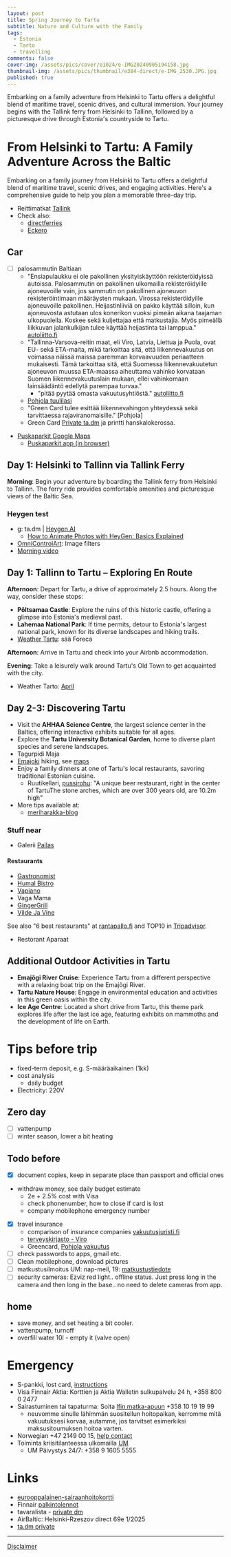 ```yaml
---
layout: post
title: Spring Journey to Tartu
subtitle: Nature and Culture with the Family
tags:
  - Estonia
  - Tarto
  - travelling
comments: false
cover-img: /assets/pics/cover/e1024/e-IMG20240905194158.jpg
thumbnail-img: /assets/pics/thumbnail/e384-direct/e-IMG_2530.JPG.jpg
published: true
---
```


Embarking on a family adventure from Helsinki to Tartu offers a delightful blend of maritime travel, scenic drives, and cultural immersion. Your journey begins with the Tallink ferry from Helsinki to Tallinn, followed by a picturesque drive through Estonia's countryside to Tartu.

# From Helsinki to Tartu: A Family Adventure Across the Baltic

Embarking on a family journey from Helsinki to Tartu offers a delightful blend of maritime travel, scenic drives, and engaging activities. Here's a comprehensive guide to help you plan a memorable three-day trip.

- Reittimatkat [Tallink](https://booking.tallink.com/?voyageType=SHUTTLE&withVehicle=true&from=hel&to=tal&locale=fi&country=FI)
- Check also:
  - [directferries](https://www.directferries.fi/)
  - [Eckero](https://www.eckeroline.fi/matkat/reittimatka)

## Car 

- [ ] palosammutin Baltiaan
  - "Ensiapulaukku ei ole pakollinen yksityiskäyttöön rekisteröidyissä autoissa. Palosammutin on pakollinen ulkomailla rekisteröidyille ajoneuvoille vain, jos sammutin on pakollinen ajoneuvon rekisteröintimaan määräysten mukaan. Virossa rekisteröidyille ajoneuvoille pakollinen. Heijastinliiviä on pakko käyttää silloin, kun ajoneuvosta astutaan ulos konerikon vuoksi pimeän aikana taajaman ulkopuolella. Koskee sekä kuljettajaa että matkustajia. Myös pimeällä liikkuvan jalankulkijan tulee käyttää heijastinta tai lamppua." [autoliitto.fi](https://www.autoliitto.fi/matkailu/autolla-eurooppaan/tiet-ja-reitit/automatkailijan-via-baltica/)
  - "Tallinna-Varsova-reitin maat, eli Viro, Latvia, Liettua ja Puola, ovat EU- sekä ETA-maita, mikä tarkoittaa sitä, että liikennevakuutus on voimassa näissä maissa paremman korvaavuuden periaatteen mukaisesti. Tämä tarkoittaa sitä, että Suomessa liikennevakuutetun ajoneuvon muussa ETA-maassa aiheuttama vahinko korvataan Suomen liikennevakuutuslain mukaan, ellei vahinkomaan lainsäädäntö edellytä parempaa turvaa."
    - "pitää pyytää omasta vakuutusyhtiöstä." [autoliitto.fi](https://www.autoliitto.fi/matkailu/autolla-eurooppaan/tiet-ja-reitit/automatkailijan-via-baltica/)
  - [Pohjola tuulilasi](https://vahinkoapu.pohjola.fi/henkiloasiakkaat/auto/tuulilasi?icmp=.havaku.rtim.banner.op.opsite.57913.ha_jn_asiointi)
  - "Green Card tulee esittää liikennevahingon yhteydessä sekä tarvittaessa rajaviranomaisille." [Pohjola]
  - Green Card [Private ta.dm](https://drive.google.com/file/d/13lzOE2LlLAdlayH5lzo8jhVAnA4aVQ1F/view?usp=sharing) ja printti hanskalokerossa.
- [Puskaparkit Google Maps](https://goo.gl/maps/xu1sYunUT5A93aTD6)
  - [Puskaparkit app (in browser)](https://puskaparkit.fi/)
  
## Day 1: Helsinki to Tallinn via Tallink Ferry

**Morning**: Begin your adventure by boarding the Tallink ferry from Helsinki to Tallinn. The ferry ride provides comfortable amenities and picturesque views of the Baltic Sea.

###  Heygen test

- g: ta.dm | [Heygen AI](https://app.heygen.com/)
  - [How to Animate Photos with HeyGen: Basics Explained](https://youtu.be/Els1NIcP0E8?si=_frA-FsMHJbI5mYw)
- [OmniControlArt](https://huggingface.co/spaces/Yuanshi/OminiControl_Art): Image filters
- [Morning video](https://youtube.com/shorts/Yk9vBHcY_pI)


## Day 1: Tallinn to Tartu – Exploring En Route

**Afternoon**: Depart for Tartu, a drive of approximately 2.5 hours. Along the way, consider these stops:

- **Põltsamaa Castle**: Explore the ruins of this historic castle, offering a glimpse into Estonia's medieval past. 
- **Lahemaa National Park**: If time permits, detour to Estonia's largest national park, known for its diverse landscapes and hiking trails. 
- [Weather Tartu](https://www.foreca.fi/Estonia/Tartu/10vrk): sää Foreca

**Afternoon**: Arrive in Tartu and check into your Airbnb accommodation.

**Evening**: Take a leisurely walk around Tartu's Old Town to get acquainted with the city.

- Weather Tarto: [April](https://www.weather25.com/europe/estonia/tartumaa/tartu?page=month&month=April)

## Day 2-3: Discovering Tartu

- Visit the **AHHAA Science Centre**, the largest science center in the Baltics, offering interactive exhibits suitable for all ages.
- Explore the **Tartu University Botanical Garden**, home to diverse plant species and serene landscapes. 
- Tagurpidi Maja
- [Emajoki](https://rmk.ee/en/) hiking, see [maps](https://rmk.ee/en/maps/)
- Enjoy a family dinners at one of Tartu's local restaurants, savoring traditional Estonian cuisine.
  - Ruutikellari, [pussirohu](https://pyss.ee/): "A unique beer restaurant, right in the center of TartuThe stone arches, which are over 300 years old, are 10.2m high"
- More tips available at:
  - [meriharakka-blog](https://meriharakka.net/2021/09/16/tarton-nahtavyydet/)


### Stuff near 

- Galerii [Pallas](https://pallasart.ee/)

#### Restaurants

- [Gastronomist](https://gastronomist.ee/restoran-and-terrass)
- [Humal Bistro](https://humalbistro.ee/en/menu/food/)
- [Vapiano](https://vapiano.ee/en/)
- Vaga Mama
- [GingerGrill](https://gingergrill.ee/en/home/)
- [Vilde Ja Vine](https://vilde.ee/gb/menuu/)

See also "6 best restaurants" at [rantapallo.fi](https://www.rantapallo.fi/ruoka-juomat-viinit/herkuttelijan-tartto-katso-kaupungin-houkuttelevimmat-ravintolat/) and TOP10 in [Tripadvisor](https://www.tripadvisor.com/Restaurants-g274959-Tartu_Tartu_County.html).

- Restorant Aparaat

## Additional Outdoor Activities in Tartu

- **Emajõgi River Cruise**: Experience Tartu from a different perspective with a relaxing boat trip on the Emajõgi River. 
- **Tartu Nature House**: Engage in environmental education and activities in this green oasis within the city. 
- **Ice Age Centre**: Located a short drive from Tartu, this theme park explores life after the last ice age, featuring exhibits on mammoths and the development of life on Earth.

# Tips before trip

- fixed-term deposit, e.g. S-määräaikainen (1kk)
- cost analysis
  - daily budget
- Electricity: 220V

## Zero day

- [ ] vattenpump
- [ ] winter season, lower a bit heating

## Todo before

- [x] document copies, keep in separate place than passport and official ones
- withdraw money, see daily budget estimate
  - 2e + 2.5% cost with Visa
  - check phonenumber, how to close if card is lost
  - company mobilephone emergency number
- [x] travel insurance
  - comparison of insurance companies [vakuutusjuristi.fi](https://www.vakuutusjuristi.fi/mita-matkavakuutuksesta-korvataan-vertailu-2025/)
  - [terveyskirjasto - Viro](https://www.terveyskirjasto.fi/mat01025)
  - Greencard, [Pohjola vakuutus](https://www.op.fi/pohjolavakuutus)
- [ ] check passwords to apps, gmail etc.
- [ ] Clean mobilephone, download pictures
- [ ]  matkustusilmoitus UM: nap-meil, 19: [matkustustiedote](https://um.fi/matkustustiedote/-/c/MA)
- [ ]  security cameras: Ezviz red light.. offline status. Just press long in the camera and then long in the base.. no need to delete cameras from app. 

## home

- save money, and set heating a bit cooler.
- vattenpump, turnoff
- overfill water 10l - empty it (valve open)

# Emergency

- S-pankki, lost card, [instructions](https://www.s-pankki.fi/fi/asiakaspalvelu/ukk/kysymykset/kortit/miten-toimin-jos-korttini-katoaa/)
- Visa Finnair Aktia: Korttien ja Aktia Walletin sulkupalvelu 24 h, +358 800 0 2477 
- Sairastuminen tai tapaturma: Soita [Ifin matka-apuun](https://www.if.fi/henkiloasiakkaat/vahingot/henkilo/matkustaja#matka-apu) +358 10 19 19 99
  - neuvomme sinulle lähimmän suositellun hoitopaikan, kerromme mitä vakuutuksesi korvaa, autamme, jos tarvitset esimerkiksi maksusitoumuksen hoitoa varten.
- Norwegian  +47 2149 00 15, [help contact](https://www.norwegian.com/en/help-contact/)
- Toiminta kriisitilanteessa ulkomailla [UM](https://um.fi/toiminta-kriisitilanteessa-ulkomailla)
  - UM Päivystys 24/7: +358 9 1605 5555

# Links

- [eurooppalainen-sairaanhoitokortti](https://www.kela.fi/eurooppalainen-sairaanhoitokortti)
- Finnair [palkintolennot](https://www.finnair.com/fi-fi/finnair-plus/ker%C3%A4%C3%A4-ja-k%C3%A4yt%C3%A4-avioksia/k%C3%A4yt%C3%A4-avioksia-finnairin-lentopalkintoihin)
- tavaralista - [private dm](https://docs.google.com/spreadsheets/d/19BkGyPCeYUFju6qmrPmDd3s-zcD2MNX5jRguvoorb1c/edit?gid=687918509#gid=687918509)
- AirBaltic: Helsinki-Rzeszov direct 69e 1/2025
- [ta.dm private](https://docs.google.com/document/d/1T16UcyLhDj7sKD5XzPfAMBlVPDZ5JrPKEQc6hTa3Uj4/edit?usp=sharing)

---

[Disclaimer](https://talonendm.github.io/disclaimer)


